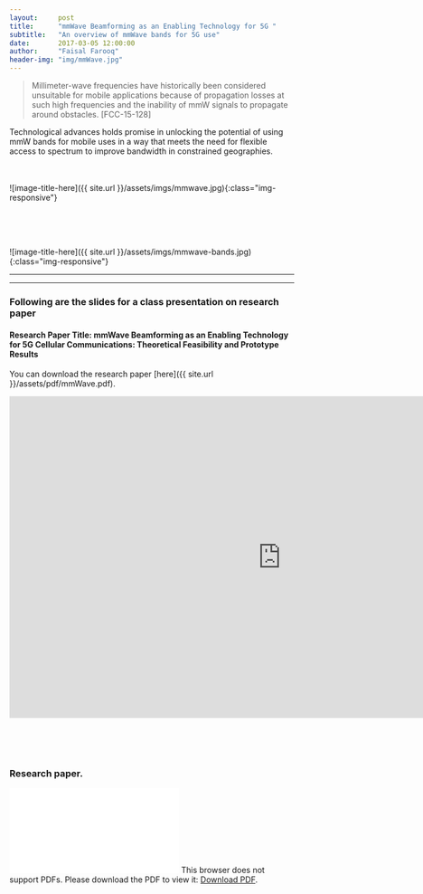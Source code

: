 ```yaml
---
layout:     post
title:      "mmWave Beamforming as an Enabling Technology for 5G "
subtitle:   "An overview of mmWave bands for 5G use"
date:       2017-03-05 12:00:00
author:     "Faisal Farooq"
header-img: "img/mmWave.jpg"
---
```


> Millimeter-wave frequencies have historically been considered unsuitable for mobile applications because of propagation losses at such high frequencies and the inability of mmW signals to propagate around obstacles. [FCC-15-128]

Technological advances holds promise in unlocking the potential of using mmW bands for mobile uses in a way that meets the need for flexible access to spectrum to improve bandwidth in constrained geographies.
<br /><br /><br />

![image-title-here]({{ site.url }}/assets/imgs/mmwave.jpg){:class="img-responsive"}

<br /><br /><br />

![image-title-here]({{ site.url }}/assets/imgs/mmwave-bands.jpg){:class="img-responsive"}

----
****


### Following are the slides for a class presentation on research paper
#### Research Paper Title: mmWave Beamforming as an Enabling Technology for 5G Cellular Communications: Theoretical Feasibility and Prototype Results
You can download the research paper [here]({{ site.url }}/assets/pdf/mmWave.pdf).

<div class="responsive-wrap">
<iframe src="https://docs.google.com/presentation/d/1OD8wrSQ5EHlvrj7siqONww9RB0PWNxc_incrpn10h6s/embed?start=false&loop=false&delayms=3000" frameborder="0" width="960" height="569" allowfullscreen="true" mozallowfullscreen="true" webkitallowfullscreen="true"></iframe>
</div>

<br /><br /><br />
### Research paper.

<object data="{{ site.url }}/assets/pdf/mmWave.pdf" type="application/pdf" width="700px" height="700px">
<embed src="{{ site.url }}/assets/pdf/mmWave.pdf">
This browser does not support PDFs. Please download the PDF to view it: <a href="{{ site.url }}/assets/pdf/mmWave.pdf">Download PDF</a>.</p>
</embed>
</object>
